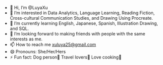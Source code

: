 - 👋 Hi, I’m @LuyaXu
- 👀 I’m interested in Data Analytics, Language Learning, Reading Fiction, Cross-cultural Communication Studies, and Drawing Using Procreate.
- 🌱 I’m currently learning English, Japanese, Spanish, Illustration Drawing, and SQL.
- 💞️ I’m looking forward to making friends with people with the same interests as me.
- 📫 How to reach me xuluya25@gmail.com
- 😄 Pronouns: She/Her/Hers
- ⚡ Fun fact: Dog person🐶 Travel lovers🛫 Love cooking🍳

<!---
LuyaXu/LuyaXu is a ✨ special ✨ repository because its `README.md` (this file) appears on your GitHub profile.
You can click the Preview link to take a look at your changes.
--->
